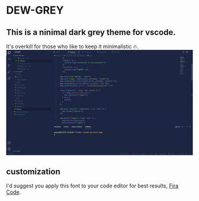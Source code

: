 # DEW-GREY
## This is a ninimal dark grey theme for vscode.
It's overkill for those who like to keep it minimalistic 🔥.
![](https://raw.githubusercontent.com/dewanshDT/DEW-GREY/master/dew-grey-screenshot.jpeg)

## customization
I'd suggest you apply this font to your code editor for best results, [Fira Code](https://fonts.google.com/specimen/Fira+Code).